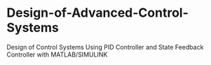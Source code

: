 # Design-of-Advanced-Control-Systems
Design of Control Systems Using PID Controller and State Feedback Controller with MATLAB/SIMULINK
